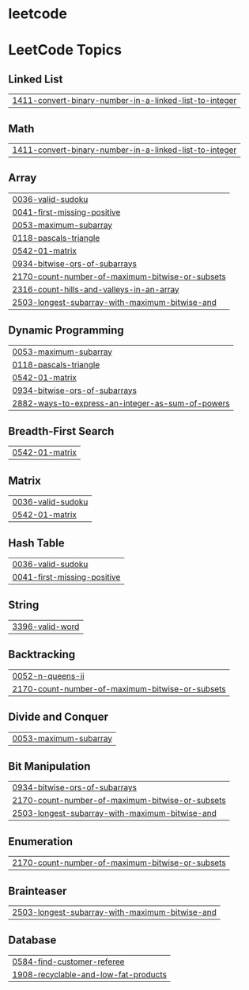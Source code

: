 # leetcode
<!---LeetCode Topics Start-->
# LeetCode Topics
## Linked List
|  |
| ------- |
| [1411-convert-binary-number-in-a-linked-list-to-integer](https://github.com/rudrarathore169/leetcode/tree/master/1411-convert-binary-number-in-a-linked-list-to-integer) |
## Math
|  |
| ------- |
| [1411-convert-binary-number-in-a-linked-list-to-integer](https://github.com/rudrarathore169/leetcode/tree/master/1411-convert-binary-number-in-a-linked-list-to-integer) |
## Array
|  |
| ------- |
| [0036-valid-sudoku](https://github.com/rudrarathore169/leetcode/tree/master/0036-valid-sudoku) |
| [0041-first-missing-positive](https://github.com/rudrarathore169/leetcode/tree/master/0041-first-missing-positive) |
| [0053-maximum-subarray](https://github.com/rudrarathore169/leetcode/tree/master/0053-maximum-subarray) |
| [0118-pascals-triangle](https://github.com/rudrarathore169/leetcode/tree/master/0118-pascals-triangle) |
| [0542-01-matrix](https://github.com/rudrarathore169/leetcode/tree/master/0542-01-matrix) |
| [0934-bitwise-ors-of-subarrays](https://github.com/rudrarathore169/leetcode/tree/master/0934-bitwise-ors-of-subarrays) |
| [2170-count-number-of-maximum-bitwise-or-subsets](https://github.com/rudrarathore169/leetcode/tree/master/2170-count-number-of-maximum-bitwise-or-subsets) |
| [2316-count-hills-and-valleys-in-an-array](https://github.com/rudrarathore169/leetcode/tree/master/2316-count-hills-and-valleys-in-an-array) |
| [2503-longest-subarray-with-maximum-bitwise-and](https://github.com/rudrarathore169/leetcode/tree/master/2503-longest-subarray-with-maximum-bitwise-and) |
## Dynamic Programming
|  |
| ------- |
| [0053-maximum-subarray](https://github.com/rudrarathore169/leetcode/tree/master/0053-maximum-subarray) |
| [0118-pascals-triangle](https://github.com/rudrarathore169/leetcode/tree/master/0118-pascals-triangle) |
| [0542-01-matrix](https://github.com/rudrarathore169/leetcode/tree/master/0542-01-matrix) |
| [0934-bitwise-ors-of-subarrays](https://github.com/rudrarathore169/leetcode/tree/master/0934-bitwise-ors-of-subarrays) |
| [2882-ways-to-express-an-integer-as-sum-of-powers](https://github.com/rudrarathore169/leetcode/tree/master/2882-ways-to-express-an-integer-as-sum-of-powers) |
## Breadth-First Search
|  |
| ------- |
| [0542-01-matrix](https://github.com/rudrarathore169/leetcode/tree/master/0542-01-matrix) |
## Matrix
|  |
| ------- |
| [0036-valid-sudoku](https://github.com/rudrarathore169/leetcode/tree/master/0036-valid-sudoku) |
| [0542-01-matrix](https://github.com/rudrarathore169/leetcode/tree/master/0542-01-matrix) |
## Hash Table
|  |
| ------- |
| [0036-valid-sudoku](https://github.com/rudrarathore169/leetcode/tree/master/0036-valid-sudoku) |
| [0041-first-missing-positive](https://github.com/rudrarathore169/leetcode/tree/master/0041-first-missing-positive) |
## String
|  |
| ------- |
| [3396-valid-word](https://github.com/rudrarathore169/leetcode/tree/master/3396-valid-word) |
## Backtracking
|  |
| ------- |
| [0052-n-queens-ii](https://github.com/rudrarathore169/leetcode/tree/master/0052-n-queens-ii) |
| [2170-count-number-of-maximum-bitwise-or-subsets](https://github.com/rudrarathore169/leetcode/tree/master/2170-count-number-of-maximum-bitwise-or-subsets) |
## Divide and Conquer
|  |
| ------- |
| [0053-maximum-subarray](https://github.com/rudrarathore169/leetcode/tree/master/0053-maximum-subarray) |
## Bit Manipulation
|  |
| ------- |
| [0934-bitwise-ors-of-subarrays](https://github.com/rudrarathore169/leetcode/tree/master/0934-bitwise-ors-of-subarrays) |
| [2170-count-number-of-maximum-bitwise-or-subsets](https://github.com/rudrarathore169/leetcode/tree/master/2170-count-number-of-maximum-bitwise-or-subsets) |
| [2503-longest-subarray-with-maximum-bitwise-and](https://github.com/rudrarathore169/leetcode/tree/master/2503-longest-subarray-with-maximum-bitwise-and) |
## Enumeration
|  |
| ------- |
| [2170-count-number-of-maximum-bitwise-or-subsets](https://github.com/rudrarathore169/leetcode/tree/master/2170-count-number-of-maximum-bitwise-or-subsets) |
## Brainteaser
|  |
| ------- |
| [2503-longest-subarray-with-maximum-bitwise-and](https://github.com/rudrarathore169/leetcode/tree/master/2503-longest-subarray-with-maximum-bitwise-and) |
## Database
|  |
| ------- |
| [0584-find-customer-referee](https://github.com/rudrarathore169/leetcode/tree/master/0584-find-customer-referee) |
| [1908-recyclable-and-low-fat-products](https://github.com/rudrarathore169/leetcode/tree/master/1908-recyclable-and-low-fat-products) |
<!---LeetCode Topics End-->